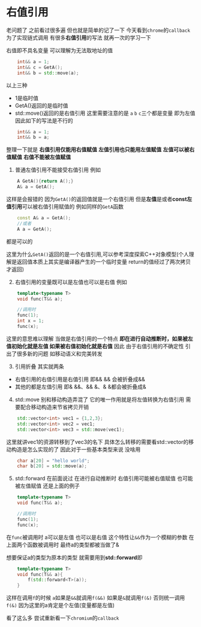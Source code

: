 # 右值引用

老问题了 之前看过很多遍 但也就是简单的记了一下 今天看到`chrome`的`callback` 为了实现链式调用 有很多**右值引用**的写法 就再一次的学习一下

右值即不具名变量 可以理解为无法取地址的值
```c++
    int&& a = 1;
    int&& c = GetA();
    int&& b = std::move(a);
```
以上三种
- 1是临时值 
- GetA()返回的是临时值
- std::move()返回的是右值引用
这里需要注意的是 `a` `b` `c`三个都是变量 即为左值 因此如下的写法是不行的
```c++
    int&& a = 1;
    int&& b = a;
``` 

整理一下就是
**右值引用仅能用右值赋值**
**左值引用也只能用左值赋值**
**左值可以被右值赋值**
**右值不能被左值赋值**

1. 普通左值引用不能接受右值引用 例如
```c++
    A GetA(){return A();}
    A& a = GetA();
```
这样是会报错的 因为`GetA()`的返回值就是一个右值引用 但是**左值**是或者**const左值引用**可以被右值引用赋值的 例如同样的`GetA`函数
```c++
    const A& a = GetA();
    //或者
    A a = GetA();
```
都是可以的

这里为什么`GetA()`返回的是一个右值引用,可以参考深度探索C++对象模型(个人理解是返回值本质上其实是编译器产生的一个临时变量 return的值经过了两次拷贝才返回)

2. 右值引用的变量既可以是左值也可以是右值 例如
```c++
    template<typename T>
    void func(T&& a);

    //调用时
    func(1);
    int x = 1;
    func(x);
```
这里的意思难以理解 当做是右值引用的一个特点 **即在进行自动推断时，如果被左值初始化就是左值 如果被右值初始化就是右值**
因此 由于右值引用的不确定性 引出了很多新的问题 如移动语义和完美转发

3. 引用折叠
其实就两条
- 右值引用的右值引用是右值引用
即&& && 会被折叠成&&
- 其他的都是左值引用
即& &&、&& &、& &都会被折叠成&

4. std::move
别和移动构造弄混了 它的唯一作用就是将左值转换为右值引用 需要配合移动构造来节省拷贝开销
```c++
    std::vector<int> vec1 = {1,2,3};
    std::vector<int> vec2 = vec1;
    std::vector<int> vec3 = std::move(vec1);
```
这里就讲vec1的资源转移到了vec3的名下 具体怎么转移的需要看std::vector的移动构造是怎么实现的了 因此对于一些基本类型来说 没啥用
```c++
    char a[20] = "hello world";
    char b[20] = std::move(a);
```

5. std::forward
在前面说过 在进行自动推断时 右值引用可能被右值赋值 也可能被左值赋值 还是上面的例子
```c++
    template<typename T>
    void func(T&& a);

    //调用时
    func(1);
    func(x);
```
在`func`被调用时 a可以是左值 也可以是右值 这个特性让`&&`作为一个模糊的参数 在上面两个函数被调用时 最终a的类型都被当做了&

想要保证a的类型为原本的类型 就需要用到**std::forward**即
```c++
    template<typename T>
    void func(T&& a){
        f(std::forward<T>(a));
    }
```
这样在调用`f`的时候 `a`如果是`&&`就调用`f(&&)` 如果是`&`就调用`f(&)` 否则统一调用`f(&)` 因为这里的a肯定是个左值(变量都是左值)


看了这么多 尝试重新看一下`chromium`的`callback`